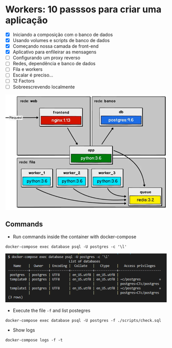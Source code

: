 # Workers: 10 passsos para criar uma aplicação

- [x] Iniciando a composição com o banco de dados
- [x] Usando volumes e scripts de banco de dados
- [x] Começando nossa camada de front-end
- [x] Aplicativo para enfileirar as mensagens
- [ ] Configurando um proxy reverso
- [ ] Redes, dependência e banco de dados
- [ ] Fila e workers
- [ ] Escalar é preciso...
- [ ] 12 Factors
- [ ] Sobreescrevendo localmente

![Workers](screenshots/workers.png)

## Commands

- Run commands inside the container with docker-compose
```prompt
docker-compose exec database psql -U postgres -c '\l'
```

![List Postgres DB](screenshots/list-postgres.png)

- Execute the file `-f` and list postegres
```prompt
docker-compose exec database psql -U postgres -f ./scripts/check.sql
```

- Show logs
```prompt
docker-compose logs -f -t
```
